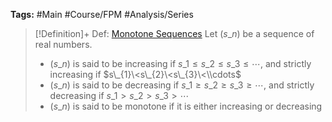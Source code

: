 ---
---

**Tags:** #Main #Course/FPM #Analysis/Series 

 > 
 > \[!Definition\]+ Def: [Monotone Sequences](Monotone%20Sequences.md)
 > Let $(s\_{n})$ be a sequence of real numbers.
 > 
 > * $(s\_{n})$ is said to be increasing if $s\_{1}\le s\_{2}\le s\_{3}\le\cdots$, and strictly increasing if $s\_{1}\<s\_{2}\<s\_{3}\<\\cdots$
 > * $(s\_{n})$ is said to be decreasing if $s\_{1}\ge s\_{2}\ge s\_{3}\ge\cdots$, and strictly decreasing if $s\_{1}>s\_{2}>s\_{3}>\cdots$
 > * $(s\_{n})$ is said to be monotone if it is either increasing or decreasing



